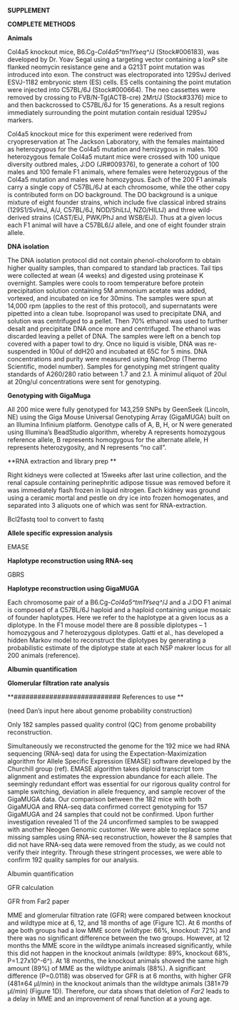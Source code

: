 **SUPPLEMENT**

**COMPLETE METHODS**

**Animals**

Col4a5 knockout mice, B6.Cg-*Col4a5^tm1Yseq^*/J (Stock\#006183), was
developed by Dr. Yoav Segal using a targeting vector containing a loxP
site flanked neomycin resistance gene and a G213T point mutation was
introduced into exon. The construct was electroporated into 129SvJ
derived ESVJ-1182 embryonic stem (ES) cells. ES cells containing the
point mutation were injected into C57BL/6J (Stock\#000664). The neo
cassettes were removed by crossing to FVB/N-Tg(ACTB-cre) 2Mrt/J
(Stock\#3376) mice to and then backcrossed to C57BL/6J for 15
generations. As a result regions immediately surrounding the point
mutation contain residual 129SvJ markers.

Col4a5 knockout mice for this experiment were rederived from
cryopreservation at The Jackson Laboratory, with the females maintained
as heterozygous for the Col4a5 mutation and hemizygous in males. 100
heterozygous female Col4a5 mutant mice were crossed with 100 unique
diversity outbred males, J:DO (JR\#009376), to generate a cohort of 100
males and 100 female F1 animals, where females were heterozygous of the
Col4a5 mutation and males were homozygous. Each of the 200 F1 animals
carry a single copy of C57BL/6J at each chromosome, while the other copy
is contributed form on DO background. The DO background is a unique
mixture of eight founder strains, which include five classical inbred
strains (129S1/SvImJ, A/J, C57BL/6J, NOD/ShiLtJ, NZO/HILtJ) and three
wild-derived strains (CAST/EiJ, PWK/PhJ and WSB/EiJ). Thus at a given
locus each F1 animal will have a C57BL6/J allele, and one of eight
founder strain allele.

**DNA isolation**

The DNA isolation protocol did not contain phenol-choloroform to obtain
higher quality samples, than compared to standard lab practices. Tail
tips were collected at wean (4 weeks) and digested using proteinase K
overnight. Samples were cools to room temperature before protein
precipitation solution containing 5M ammonium acetate was added,
vortexed, and incubated on ice for 30mins. The samples were spun at
14,000 rpm (applies to the rest of this protocol), and supernatants were
pipetted into a clean tube. Isopropanol was used to precipitate DNA, and
solution was centrifuged to a pellet. Then 70% ethanol was used to
further desalt and precipitate DNA once more and centrifuged. The
ethanol was discarded leaving a pellet of DNA. The samples were left on
a bench top covered with a paper towl to dry. Once no liquid is visible,
DNA was re-suspended in 100ul of ddH20 and incubated at 65C for 5 mins.
DNA concentrations and purity were measured using NanoDrop (Thermo
Scientific, model number). Samples for genotyping met stringent quality
standards of A260/280 ratio between 1.7 and 2.1. A minimul aliquot of
20ul at 20ng/ul concentrations were sent for genotyping.

**Genotyping with GigaMuga**

All 200 mice were fully genotyped for 143,259 SNPs by GeenSeek (Lincoln,
NE) using the Giga Mouse Universal Genotyping Array (GigaMUGA) built on
an Illumina Infinium platform. Genotype calls of A, B, H, or N were
generated using Illumina’s BeadStudio algorithm, whereby A represents
homozygous reference allele, B represents homogygous for the alternate
allele, H represents heterozygosity, and N represents “no call”.

**RNA extraction and library prep **

Right kidneys were collected at 15weeks after last urine collection, and
the renal capsule containing perinephritic adipose tissue was removed
before it was immediately flash frozen in liquid nitrogen. Each kidney
was ground using a ceramic mortal and pestle on dry ice into frozen
homogenates, and separated into 3 aliquots one of which was sent for
RNA-extraction.

Bcl2fastq tool to convert to fastq

**Allele specific expression analysis**

EMASE

**Haplotype reconstruction using RNA-seq**

GBRS

**Haplotype reconstruction using GigaMUGA**

Each chromosome pair of a B6.Cg-*Col4a5^tm1Yseq^*/J and a J:DO F1 animal
is composed of a C57BL/6J haploid and a haploid containing unique mosaic
of founder haplotypes. Here we refer to the haplotype at a given locus
as a diplotype. In the F1 mouse model there are 8 possible diplotypes –
1 homozygous and 7 heterozygous diplotypes. Gatti et al., has developed
a hidden Markov model to reconstruct the diplotypes by generating a
probabilistic estimate of the diplotype state at each NSP makrer locus
for all 200 animals (reference).

**Albumin quantification**

**Glomerular filtration rate analysis**

**\#\#\#\#\#\#\#\#\#\#\#\#\#\#\#\#\#\#\#\#\#\#\#\#\#\#\# References to
use **

(need Dan’s input here about genome probability construction)

Only 182 samples passed quality control (QC) from genome probability
reconstruction.

Simultaneously we reconstructed the genome for the 192 mice we had RNA
sequencing (RNA-seq) data for using the Expectation-Maximization
algorithm for Allele Specific Expression (EMASE) software developed by
the Churchill group (ref). EMASE algorithm takes diploid transcript tom
alignment and estimates the expression abundance for each allele. The
seemingly redundant effort was essential for our rigorous quality
control for sample switching, deviation in allele frequency, and sample
recover of the GigaMUGA data. Our comparison between the 182 mice with
both GigaMUGA and RNA-seq data confirmed correct genotyping for 157
GigaMUGA and 24 samples that could not be confirmed. Upon further
investigation revealed 11 of the 24 unconfirmed samples to be swapped
with another Neogen Genomic customer. We were able to replace some
missing samples using RNA-seq reconstruction, however the 8 samples that
did not have RNA-seq data were removed from the study, as we could not
verify their integrity. Through these stringent processes, we were able
to confirm 192 quality samples for our analysis.

Albumin quantification

GFR calculation

GFR from Far2 paper

MME and glomerular filtration rate (GFR) were compared between knockout
and wildtype mice at 6, 12, and 18 months of age (Figure 1C). At 6
months of age both groups had a low MME score (wildtype: 66%, knockout:
72%) and there was no significant difference between the two groups.
However, at 12 months the MME score in the wildtype animals increased
significantly, while this did not happen in the knockout animals
(wildtype: 89%, knockout 68%, P=1.27x10^-6^). At 18 months, the knockout
animals showed the same high amount (89%) of MME as the wildtype animals
(88%). A significant difference (P=0.0118) was observed for GFR is at 6
months, with higher GFR (481±64 μl/min) in the knockout animals than the
wildtype animals (381±79 μl/min) (Figure 1D). Therefore, our data shows
that deletion of *Far2* leads to a delay in MME and an improvement of
renal function at a young age.

